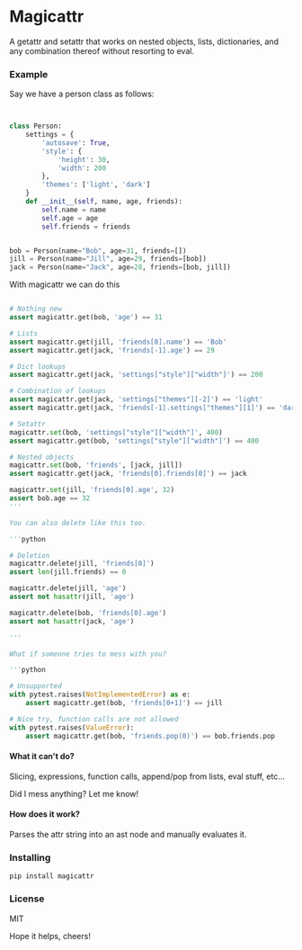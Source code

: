 # Magicattr

A getattr and setattr that works on nested objects, lists, 
dictionaries, and any combination thereof without resorting to eval.


### Example

Say we have a person class as follows:

```python


class Person:
    settings = {
        'autosave': True,
        'style': {
            'height': 30,
            'width': 200
        },
        'themes': ['light', 'dark']
    }
    def __init__(self, name, age, friends):
        self.name = name
        self.age = age
        self.friends = friends


bob = Person(name="Bob", age=31, friends=[])
jill = Person(name="Jill", age=29, friends=[bob])
jack = Person(name="Jack", age=28, friends=[bob, jill])

```

With magicattr we can do this

```python

# Nothing new
assert magicattr.get(bob, 'age') == 31

# Lists
assert magicattr.get(jill, 'friends[0].name') == 'Bob'
assert magicattr.get(jack, 'friends[-1].age') == 29

# Dict lookups
assert magicattr.get(jack, 'settings["style"]["width"]') == 200

# Combination of lookups
assert magicattr.get(jack, 'settings["themes"][-2]') == 'light'
assert magicattr.get(jack, 'friends[-1].settings["themes"][1]') == 'dark'

# Setattr
magicattr.set(bob, 'settings["style"]["width"]', 400)
assert magicattr.get(bob, 'settings["style"]["width"]') == 400

# Nested objects
magicattr.set(bob, 'friends', [jack, jill])
assert magicattr.get(jack, 'friends[0].friends[0]') == jack

magicattr.set(jill, 'friends[0].age', 32)
assert bob.age == 32
'''

You can also delete like this too.

'''python

# Deletion
magicattr.delete(jill, 'friends[0]')
assert len(jill.friends) == 0

magicattr.delete(jill, 'age')
assert not hasattr(jill, 'age')

magicattr.delete(bob, 'friends[0].age')
assert not hasattr(jack, 'age')

'''

What if someone tries to mess with you?

'''python

# Unsupported
with pytest.raises(NotImplementedError) as e:
    assert magicattr.get(bob, 'friends[0+1]') == jill

# Nice try, function calls are not allowed
with pytest.raises(ValueError):
    assert magicattr.get(bob, 'friends.pop(0)') == bob.friends.pop

```


#### What it can't do?

Slicing, expressions, function calls, append/pop from lists, eval stuff, etc...

Did I mess anything? Let me know!

#### How does it work?

Parses the attr string into an ast node and manually evaluates it.
  

### Installing

`pip install magicattr`


### License

MIT

Hope it helps, cheers!